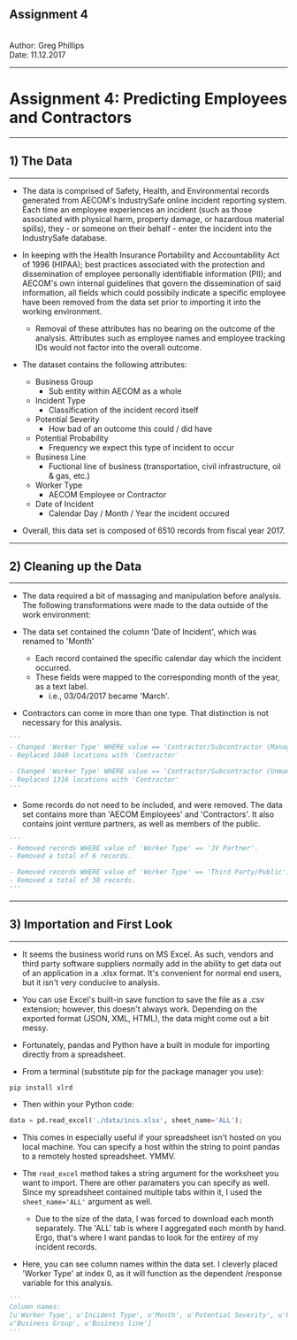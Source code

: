 <h2><b>Assignment 4</b></h2>
<br>
Author: Greg Phillips</br>   
Date:   11.12.2017
<hr>

Assignment 4: Predicting Employees and Contractors
==============================================

<hr>

<h2><b>1) The Data</b></h2>

<hr>

+ The data is comprised of Safety, Health, and Environmental records generated from AECOM's IndustrySafe online incident reporting system. Each time an employee experiences an incident (such as those associated with physical harm, property damage, or hazardous material spills), they - or someone on their behalf - enter the incident into the IndustrySafe database. 

+ In keeping with the Health Insurance Portability and Accountability Act of 1996 (HIPAA); best practices associated with the protection and dissemination of employee personally identifiable information (PII); and AECOM's own internal guidelines that govern the dissemination of said information, all fields which could possibily indicate a specific employee have been removed from the data set prior to importing it into the working environment. 

	+ Removal of these attributes has no bearing on the outcome of the analysis. Attributes such as employee names and employee tracking IDs would not factor into the overall outcome. 

+ The dataset contains the following attributes:

	+ Business Group
		+ Sub entity within AECOM as a whole
	+ Incident Type
		+ Classification of the incident record itself
	+ Potential Severity
		+ How bad of an outcome this could / did have
	+ Potential Probability
		+ Frequency we expect this type of incident to occur
	+ Business Line
		+ Fuctional line of business (transportation, civil infrastructure, oil & gas, etc.)
	+ Worker Type
		+ AECOM Employee or Contractor
	+ Date of Incident
		+ Calendar Day / Month / Year the incident occured

+ Overall, this data set is composed of 6510 records from fiscal year 2017. 

<hr>

<h2><b>2) Cleaning up the Data</b></h2>

<hr>

+ The data required a bit of massaging and manipulation before analysis. The following transformations were made to the data outside of the work environment:

+ The data set contained the column 'Date of Incident', which was renamed to 'Month'

	+ Each record contained the specific calendar day which the incident occurred. 
	+ These fields were mapped to the corresponding month of the year, as a text label.
		+ i.e., 03/04/2017 became 'March'. 

+ Contractors can come in more than one type. That distinction is not necessary for this analysis. 

```python
'''
- Changed 'Worker Type' WHERE value == 'Contractor/Subcontractor (Managed)'
- Replaced 1040 locations with 'Contractor'

- Changed 'Worker Type' WHERE value == 'Contractor/Subcontractor (Unmanaged)'
- Replaced 1316 locations with 'Contractor'
'''
```

+ Some records do not need to be included, and were removed. The data set contains more than 'AECOM Employees' and 'Contractors'. It also contains joint venture partners, as well as members of the public. 

```python
'''
- Removed records WHERE value of 'Worker Type' == 'JV Partner'. 
- Removed a total of 6 records. 

- Removed records WHERE value of 'Worker Type' == 'Third Party/Public'. 
- Removed a total of 38 records. 
'''
```

<hr>

<h2><b>3) Importation and First Look</b></h2>

<hr>

+ It seems the business world runs on MS Excel. As such, vendors and third party software suppliers normally add in the ability to get data out of an application in a .xlsx format. It's convenient for normal end users, but it isn't very conducive to analysis.

+ You can use Excel's built-in save function to save the file as a .csv extension; however, this doesn't always work. Depending on the exported format (JSON, XML, HTML), the data might come out a bit messy. 

+ Fortunately, pandas and Python have a built in module for importing directly from a spreadsheet.

+ From a terminal (substitute pip for the package manager you use): 

```dos
pip install xlrd
```

+ Then within your Python code:

```python
data = pd.read_excel('./data/incs.xlsx', sheet_name='ALL');
```

+ This comes in especially useful if your spreadsheet isn't hosted on you local machine. You can specify a host within the string to point pandas to a remotely hosted spreadsheet. YMMV.

+ The ```read_excel``` method takes a string argument for the worksheet you want to import. There are other paramaters you can specify as well. Since my spreadsheet contained multiple tabs within it, I used the ```sheet_name='ALL'``` argument as well.

	+ Due to the size of the data, I was forced to download each month separately. The 'ALL' tab is where I aggregated each month by hand. Ergo, that's where I want pandas to look for the entirey of my incident records. 

+ Here, you can see column names within the data set. I cleverly placed 'Worker Type' at index 0, as it will function as the dependent /response variable for this analysis. 

```python
'''
Column names: 
[u'Worker Type', u'Incident Type', u'Month', u'Potential Severity', u'Potential Probability', 
u'Business Group', u'Business line']
'''
```



